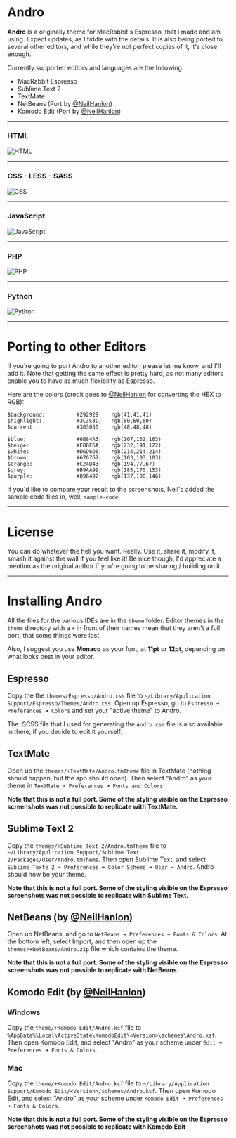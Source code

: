 # Andro

**Andro** is a originally theme for MacRabbit's Espresso, that I made and am using. Expect updates, as I fiddle with the details.
It is also being ported to several other editors, and while they're not perfect copies of it, it's close enough.

Currently supported editors and languages are the following:

+ MacRabbit Espresso
+ Sublime Text 2
+ TextMate
+ NetBeans (Port by [@NeilHanlon](http://github.com/NeilHanlon))
+ Komodo Edit (Port by [@NeilHanlon](http://github.com/NeilHanlon))

-----

### HTML

![HTML](https://github.com/cyrilmengin/andro/raw/master/examples/AndroExampleHTML.png)

-----

### CSS - LESS - SASS

![CSS](https://github.com/cyrilmengin/andro/raw/master/examples/AndroExampleCSS.png)

-----

### JavaScript

![JavaScript](https://github.com/cyrilmengin/andro/raw/master/examples/AndroExampleJS.png)

-----

### PHP

![PHP](https://github.com/cyrilmengin/andro/raw/master/examples/AndroExamplePHP.png)

-----

### Python

![Python](https://github.com/cyrilmengin/andro/raw/master/examples/AndroExamplePython.png)

-----

# Porting to other Editors

If you're going to port Andro to another editor, please let me know, and I'll add it. 
Note that getting the same effect is pretty hard, as not many editors enable you to have as much flexibility as Espresso.

Here are the colors (credit goes to [@NeilHanlon](https://github.com/neilhanlon) for converting the HEX to RGB):

	$background:          #292929    rgb(41,41,41)
	$highlight:           #3C3C3C;   rgb(60,60,60)
	$current:             #303030;   rgb(48,48,48)
	
	$blue:                #6B84A3;   rgb(107,132,163)
	$beige:               #E8BF6A;   rgb(232,191,122)
	$white:               #D6D6D6;   rgb(214,214,214)
	$brown:               #676767;   rgb(103,103,103)
	$orange:              #C24D43;   rgb(194,77,67)
	$grey:                #B9AA99;   rgb(185,170,153)
	$purple:              #896492;   rgb(137,100,146)

If you'd like to compare your result to the screenshots, Neil's added the sample code files in, well, ``sample-code``.

-----

# License

You can do whatever the hell you want. Really.
Use it, share it, modify it, smash it against the wall if you feel like it!
Be nice though, I'd appreciate a mention as the original author if you're going to be sharing / building on it.

-----

# Installing Andro

All the files for the various IDEs are in the ``theme`` folder. 
Editor themes in the ``theme`` directory with a ``+`` in front of their names mean that they aren't a full port, that some things were lost.

Also, I suggest you use **Monaco** as your font, at **11pt** or **12pt**, depending on what looks best in your editor.

Espresso
--------

Copy the the ``themes/Espresso/Andro.css`` file to ``~/Library/Application Support/Espresso/Themes/Andro.css``.
Open up Espresso,  go to ``Espresso ➜ Preferences ➜ Colors`` and set your "active theme" to Andro.

The .SCSS file that I used for generating the ``Andro.css`` file is also available in there, if you decide to edit it yourself.

TextMate
--------

Open up the ``themes/+TextMate/Andro.tmTheme`` file in TextMate (nothing should happen, but the app should open). 
Then select "Andro" as your theme in ``TextMate ➜ Preferences ➜ Fonts and Colors``.

**Note that this is not a full port. Some of the styling visible on the Espresso screenshots was not possible to replicate with TextMate.**

Sublime Text 2
--------------

Copy the ``themes/+Sublime Text 2/Andro.tmTheme`` file to ``~/Library/Application Support/Sublime Text 2/Packages/User/Andro.tmTheme``.
Then open Sublime Text, and select ``Sublime Texte 2 ➜ Preferences ➜ Color Scheme ➜ User ➜ Andro``. Andro should now be your theme.

**Note that this is not a full port. Some of the styling visible on the Espresso screenshots was not possible to replicate with Sublime Text.**

NetBeans (by [@NeilHanlon](https://github.com/neilhanlon))
--------

Open up NetBeans, and go to ``NetBeans ➜ Preferences ➜ Fonts & Colors``. At the bottom left, select Import, and then open up the ``themes/+NetBeans/Andro.zip`` file which contains the theme.

**Note that this is not a full port. Some of the styling visible on the Espresso screenshots was not possible to replicate with NetBeans.** 

Komodo Edit (by [@NeilHanlon](https://github.com/neilhanlon))
-----------

### Windows

Copy the ``theme/+Komodo Edit/Andro.ksf`` file to ``%AppData%\Local\ActiveState\KomodoEdit\<Version>\schemes\Andro.ksf``.
Then open Komodo Edit, and select "Andro" as your scheme under ``Edit ➜ Preferences ➜ Fonts & Colors``.

### Mac

Copy the ``theme/+Komodo Edit/Andro.ksf`` file to ``~/Library/Application Support/Komodo Edit/<Version>/schemes/Andro.ksf``.
Then open Komodo Edit, and select "Andro" as your scheme under ``Komodo Edit ➜ Preferences ➜ Fonts & Colors``.

**Note that this is not a full port. Some of the styling visible on the Espresso screenshots was not possible to replicate with Komodo Edit**


